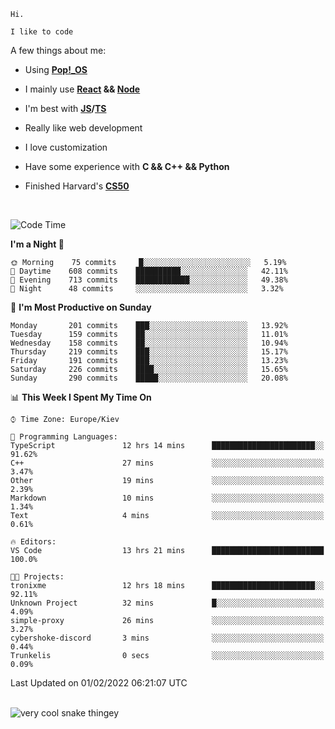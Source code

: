 ```
Hi.

I like to code
```

A few things about me:

-   Using **[Pop!\_OS](https://pop.system76.com/)**

-   I mainly use **[React](https://reactjs.org/) && [Node](https://nodejs.org/en/)**

-   I'm best with **[JS](https://www.javascript.com/)/[TS](https://www.typescriptlang.org/)**

-   Really like web development

-   I love customization

-   Have some experience with **C && C++ && Python**

-   Finished Harvard's **[CS50](https://cs50.harvard.edu)**

<br>

<!--START_SECTION:waka-->
![Code Time](http://img.shields.io/badge/Code%20Time-301%20hrs%209%20mins-blue)

**I'm a Night 🦉** 

```text
🌞 Morning    75 commits     █░░░░░░░░░░░░░░░░░░░░░░░░   5.19% 
🌆 Daytime    608 commits    ██████████░░░░░░░░░░░░░░░   42.11% 
🌃 Evening    713 commits    ████████████░░░░░░░░░░░░░   49.38% 
🌙 Night      48 commits     ░░░░░░░░░░░░░░░░░░░░░░░░░   3.32%

```
📅 **I'm Most Productive on Sunday** 

```text
Monday       201 commits    ███░░░░░░░░░░░░░░░░░░░░░░   13.92% 
Tuesday      159 commits    ██░░░░░░░░░░░░░░░░░░░░░░░   11.01% 
Wednesday    158 commits    ██░░░░░░░░░░░░░░░░░░░░░░░   10.94% 
Thursday     219 commits    ███░░░░░░░░░░░░░░░░░░░░░░   15.17% 
Friday       191 commits    ███░░░░░░░░░░░░░░░░░░░░░░   13.23% 
Saturday     226 commits    ████░░░░░░░░░░░░░░░░░░░░░   15.65% 
Sunday       290 commits    █████░░░░░░░░░░░░░░░░░░░░   20.08%

```


📊 **This Week I Spent My Time On** 

```text
⌚︎ Time Zone: Europe/Kiev

💬 Programming Languages: 
TypeScript               12 hrs 14 mins      ███████████████████████░░   91.62% 
C++                      27 mins             ░░░░░░░░░░░░░░░░░░░░░░░░░   3.47% 
Other                    19 mins             ░░░░░░░░░░░░░░░░░░░░░░░░░   2.39% 
Markdown                 10 mins             ░░░░░░░░░░░░░░░░░░░░░░░░░   1.34% 
Text                     4 mins              ░░░░░░░░░░░░░░░░░░░░░░░░░   0.61%

🔥 Editors: 
VS Code                  13 hrs 21 mins      █████████████████████████   100.0%

🐱‍💻 Projects: 
tronixme                 12 hrs 18 mins      ███████████████████████░░   92.11% 
Unknown Project          32 mins             █░░░░░░░░░░░░░░░░░░░░░░░░   4.09% 
simple-proxy             26 mins             ░░░░░░░░░░░░░░░░░░░░░░░░░   3.27% 
cybershoke-discord       3 mins              ░░░░░░░░░░░░░░░░░░░░░░░░░   0.44% 
Trunkelis                0 secs              ░░░░░░░░░░░░░░░░░░░░░░░░░   0.09%

```


 Last Updated on 01/02/2022 06:21:07 UTC
<!--END_SECTION:waka-->

<br>

<img title="" src="https://raw.githubusercontent.com/Trunkelis/Trunkelis/output/github-contribution-grid-snake.svg" alt="very cool snake thingey" data-align="left">
